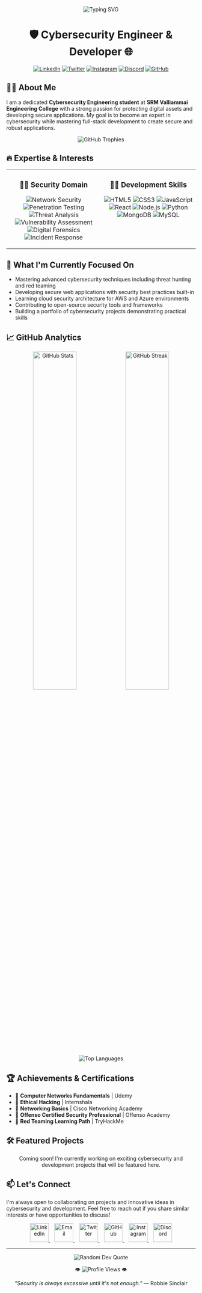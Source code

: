 <div align="center">
  <img src="https://readme-typing-svg.herokuapp.com?font=Fira+Code&weight=600&size=25&pause=1000&color=6A5ACD&center=true&vCenter=true&random=false&width=500&lines=Hi+there%2C+I'm+Akilash+A+%F0%9F%91%8B;Cybersecurity+Enthusiast+%F0%9F%94%92;Full-Stack+Developer+%F0%9F%92%BB;Always+Learning+%F0%9F%93%9A" alt="Typing SVG" />
  
  <h1>🛡️ Cybersecurity Engineer & Developer 🌐</h1>
  
  [![LinkedIn](https://img.shields.io/badge/LinkedIn-0077B5?style=for-the-badge&logo=linkedin&logoColor=white)](https://www.linkedin.com/in/akilash-a)
  [![Twitter](https://img.shields.io/badge/Twitter-1DA1F2?style=for-the-badge&logo=twitter&logoColor=white)](https://x.com/akilash_a)
  [![Instagram](https://img.shields.io/badge/Instagram-E4405F?style=for-the-badge&logo=instagram&logoColor=white)](https://www.instagram.com/_.akilash._/)
  [![Discord](https://img.shields.io/badge/Discord-5865F2?style=for-the-badge&logo=discord&logoColor=white)](https://discord.com/users/1024947930676863027)
  [![GitHub](https://img.shields.io/badge/GitHub-100000?style=for-the-badge&logo=github&logoColor=white)](https://github.com/Akilash-A)
</div>

## 👨‍💻 About Me

I am a dedicated **Cybersecurity Engineering student** at **SRM Valliammai Engineering College** with a strong passion for protecting digital assets and developing secure applications. My goal is to become an expert in cybersecurity while mastering full-stack development to create secure and robust applications.

<div align="center">
  <img src="https://github-profile-trophy.vercel.app/?username=Akilash-A&theme=dracula&column=7&margin-w=15&margin-h=15&no-cache=true" alt="GitHub Trophies" />
</div>

## 🔥 Expertise & Interests

<div align="center">
  <table>
    <tr>
      <td valign="top" width="50%">
        <h3 align="center">💂‍♂️ Security Domain</h3>
        <p align="center">
          <img src="https://img.shields.io/badge/Network%20Security-007ACC?style=for-the-badge" alt="Network Security" />
          <img src="https://img.shields.io/badge/Penetration%20Testing-FF5733?style=for-the-badge" alt="Penetration Testing" />
          <img src="https://img.shields.io/badge/Threat%20Analysis-00C853?style=for-the-badge" alt="Threat Analysis" />
          <img src="https://img.shields.io/badge/Vulnerability%20Assessment-FFC107?style=for-the-badge" alt="Vulnerability Assessment" />
          <img src="https://img.shields.io/badge/Digital%20Forensics-9C27B0?style=for-the-badge" alt="Digital Forensics" />
          <img src="https://img.shields.io/badge/Incident%20Response-E91E63?style=for-the-badge" alt="Incident Response" />
        </p>
      </td>
      <td valign="top" width="50%">
        <h3 align="center">🧑‍💻 Development Skills</h3>
        <p align="center">
          <img src="https://img.shields.io/badge/HTML5-E34F26?style=for-the-badge&logo=html5&logoColor=white" alt="HTML5" />
          <img src="https://img.shields.io/badge/CSS3-1572B6?style=for-the-badge&logo=css3&logoColor=white" alt="CSS3" />
          <img src="https://img.shields.io/badge/JavaScript-F7DF1E?style=for-the-badge&logo=javascript&logoColor=black" alt="JavaScript" />
          <img src="https://img.shields.io/badge/React-20232A?style=for-the-badge&logo=react&logoColor=61DAFB" alt="React" />
          <img src="https://img.shields.io/badge/Node.js-339933?style=for-the-badge&logo=nodedotjs&logoColor=white" alt="Node.js" />
          <img src="https://img.shields.io/badge/Python-3776AB?style=for-the-badge&logo=python&logoColor=white" alt="Python" />
          <img src="https://img.shields.io/badge/MongoDB-4EA94B?style=for-the-badge&logo=mongodb&logoColor=white" alt="MongoDB" />
          <img src="https://img.shields.io/badge/MySQL-005C84?style=for-the-badge&logo=mysql&logoColor=white" alt="MySQL" />
        </p>
      </td>
    </tr>
  </table>
</div>

## 🚀 What I'm Currently Focused On

- Mastering advanced cybersecurity techniques including threat hunting and red teaming
- Developing secure web applications with security best practices built-in
- Learning cloud security architecture for AWS and Azure environments
- Contributing to open-source security tools and frameworks
- Building a portfolio of cybersecurity projects demonstrating practical skills

## 📈 GitHub Analytics

<div align="center">
  <img src="https://github-readme-stats.vercel.app/api?username=Akilash-A&show_icons=true&theme=tokyonight&hide_border=true&cache_seconds=1800" width="48%" alt="GitHub Stats" />
  <img src="https://github-readme-streak-stats.herokuapp.com/?user=Akilash-A&theme=tokyonight&hide_border=true" width="48%" alt="GitHub Streak" />
</div>

<div align="center">
  <img src="https://github-readme-stats.vercel.app/api/top-langs/?username=Akilash-A&layout=compact&theme=tokyonight&hide_border=true&cache_seconds=1800" alt="Top Languages" />
</div>

## 🏆 Achievements & Certifications

- 📜 **Computer Networks Fundamentals** | Udemy
- 📜 **Ethical Hacking** | Internshala
- 📜 **Networking Basics** | Cisco Networking Academy
- 📜 **Offenso Certified Security Professional** | Offenso Academy
- 📜 **Red Teaming Learning Path** | TryHackMe

## 🛠️ Featured Projects

<div align="center">
  <p>Coming soon! I'm currently working on exciting cybersecurity and development projects that will be featured here.</p>
  
  <!-- Uncomment and update when you have projects to showcase
  <a href="your-repo-link">
    <img src="https://github-readme-stats.vercel.app/api/pin/?username=Akilash-A&repo=your-actual-repo-name&theme=tokyonight&hide_border=true" />
  </a>
  <a href="your-repo-link">
    <img src="https://github-readme-stats.vercel.app/api/pin/?username=Akilash-A&repo=your-actual-repo-name&theme=tokyonight&hide_border=true" />
  </a>
  -->
</div>

## 📫 Let's Connect

I'm always open to collaborating on projects and innovative ideas in cybersecurity and development. Feel free to reach out if you share similar interests or have opportunities to discuss!

<div align="center">
  <a href="https://www.linkedin.com/in/akilasha">
    <img src="https://raw.githubusercontent.com/rahuldkjain/github-profile-readme-generator/master/src/images/icons/Social/linked-in-alt.svg" alt="LinkedIn" height="50" width="50" />
  </a>
  &nbsp;&nbsp;
  <a href="mailto:akilash.cyber@gmail.com">
    <img src="https://raw.githubusercontent.com/simple-icons/simple-icons/develop/icons/gmail.svg" alt="Email" height="50" width="50" />
  </a>
  &nbsp;&nbsp;
  <a href="https://x.com/akilash_a">
    <img src="https://raw.githubusercontent.com/rahuldkjain/github-profile-readme-generator/master/src/images/icons/Social/twitter.svg" alt="Twitter" height="50" width="50" />
  </a>
  &nbsp;&nbsp;
  <a href="https://github.com/Akilash-A">
    <img src="https://raw.githubusercontent.com/rahuldkjain/github-profile-readme-generator/master/src/images/icons/Social/github.svg" alt="GitHub" height="50" width="50" />
  </a>
  &nbsp;&nbsp;
  <a href="https://www.instagram.com/_.akilash._/">
    <img src="https://raw.githubusercontent.com/rahuldkjain/github-profile-readme-generator/master/src/images/icons/Social/instagram.svg" alt="Instagram" height="50" width="50" />
  </a>
  &nbsp;&nbsp;
  <a href="https://discord.com/users/1024947930676863027">
    <img src="https://raw.githubusercontent.com/rahuldkjain/github-profile-readme-generator/master/src/images/icons/Social/discord.svg" alt="Discord" height="50" width="50" />
  </a>
</div>

---

<div align="center">
  <img src="https://quotes-github-readme.vercel.app/api?type=horizontal&theme=tokyonight" alt="Random Dev Quote" />
  <p>👁️ <img src="https://komarev.com/ghpvc/?username=Akilash-A&color=blueviolet" alt="Profile Views"> 👁️</p>
  <p><i>"Security is always excessive until it's not enough."</i> — Robbie Sinclair</p>
</div>

<!---
Akilash-A/Akilash-A is a ✨ special ✨ repository because its `README.md` (this file) appears on your GitHub profile.
You can click the Preview link to take a look at your changes.
--->
